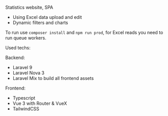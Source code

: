 Statistics website, SPA

* Using Excel data upload and edit
* Dynamic filters and charts

To run use `composer install` and `npm run prod`, for Excel reads you need to run queue workers. 

Used techs:

Backend:
* Laravel 9
* Laravel Nova 3
* Laravel Mix to build all frontend assets

Frontend:
* Typescript
* Vue 3 with Router & VueX
* TailwindCSS
